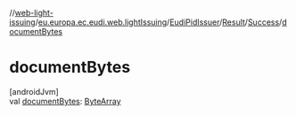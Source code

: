 //[web-light-issuing](../../../../../index.md)/[eu.europa.ec.eudi.web.lightIssuing](../../../index.md)/[EudiPidIssuer](../../index.md)/[Result](../index.md)/[Success](index.md)/[documentBytes](document-bytes.md)

# documentBytes

[androidJvm]\
val [documentBytes](document-bytes.md): [ByteArray](https://kotlinlang.org/api/latest/jvm/stdlib/kotlin/-byte-array/index.html)
